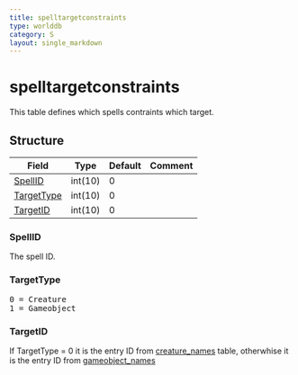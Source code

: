 ```yaml
---
title: spelltargetconstraints
type: worlddb
category: S
layout: single_markdown
---
```


# spelltargetconstraints
This table defines which spells contraints which target. 

## Structure

Field                                                                                      | Type    | Default | Comment
------------------------------------------------------------------------------------------ | ------- | ------- | -------
[SpellID](#SpellID)       | int(10) | 0       |        
[TargetType](#TargetType) | int(10) | 0       |        
[TargetID](#TargetID)     | int(10) | 0       |        

### SpellID

The spell ID.

### TargetType

<pre>
0 = Creature
1 = Gameobject
</pre>

### TargetID

If TargetType = 0 it is the entry ID from [creature_names](http://www.ascemu.org/wiki/index.php?title=Creature_names&action=edit&redlink=1 "Creature names (page does not exist)") table, otherwhise it is the entry ID from [gameobject_names](http://www.ascemu.org/wiki/index.php?title=Gameobject_names&action=edit&redlink=1 "Gameobject names (page does not exist)")